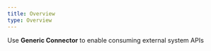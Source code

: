 ```yaml
---
title: Overview
type: Overview
---
```


Use **Generic Connector** to enable consuming external system APIs
